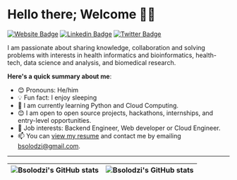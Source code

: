 # Hello there; Welcome 👋🏾

[![Website Badge](https://img.shields.io/badge/-BSOLODZI-000000?style=for-the-badge&logo=Google-Chrome&logoColor=white&link=https://https://linktr.ee/BSOLODZI)](https://linktr.ee/BSOLODZI) [![Linkedin Badge](https://img.shields.io/badge/bernard_kwame_solodzi-blue?style=for-the-badge&logo=Linkedin&logoColor=white&link=https://www.linkedin.com/in/bernard-kwame-solodzi)](https://www.linkedin.com/in/bernard-kwame-solodzi) [![Twitter Badge](https://img.shields.io/badge/-@boss_assignment-1ca0f1?style=for-the-badge&logo=twitter&logoColor=white&link=https://twitter.com/boss_assignment)](https://twitter.com/boss_assignment)

I am passionate about sharing knowledge, collaboration and solving problems with interests in health informatics and bioinformatics, health-tech, data science and analysis,  and biomedical research.

**Here's a quick summary about me**:

- 😊 Pronouns: He/him
- 💡 Fun fact: I enjoy sleeping
- 🌱 I am currently learning Python and Cloud Computing.
- 😊 I am open to open source projects, hackathons, internships, and entry-level opportunities.
- 💼 Job interests: Backend Engineer, Web developer or Cloud Engineer.
- 📫 You can [view my resume](https://www.linkedin.com/in/bernard-kwame-solodzi) and contact me by emailing bsolodzi@gmail.com.

---

| <img align="center" src="https://github-readme-stats.vercel.app/api?username=Bsolodzi&show_icons=true&include_all_commits=true&hide_border=true" alt="Bsolodzi's GitHub stats" /> | <img align="center" src="https://github-readme-stats.vercel.app/api/top-langs/?username=Bsolodzi&langs_count=8&layout=compact&hide_border=true" alt="Bsolodzi's GitHub stats" /> |
| ------------- | ------------- |

